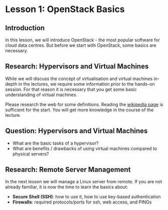 # Lesson 1: OpenStack Basics

## Introduction

In this lesson, we will introduce OpenStack - the most popular software for
cloud data centres. But before we start with OpenStack, some basics are necessary.

## Research: Hypervisors and Virtual Machines

While we will discuss the concept of virtualisation and virtual machines
in-depth in the lectures, we require some information prior to the hands-on
session. For that reason it is necessary that you get some basic understanding
of virtual machines. 

Please research the web for some definitions. Reading the [wikipedia
page](https://en.wikipedia.org/wiki/Virtual_machine) is sufficient for the
start. You will get more knowledge in the course of the lecture.

## Question: Hypervisors and Virtual Machines

 - What are the basic tasks of a hypervisor?
 - What are benefits / drawbacks of using virtual machines compared to physical servers?

## Research: Remote Server Management

In the next lesson we will manage a Linux server from remote. If you are not
already familiar, it is now the time to learn the basics about:

 - **Secure Shell (SSH)**: how to use it, how to use key-based authentication
 - **Firewalls**: required protocols/ports for ssh, web access, and PINGs
